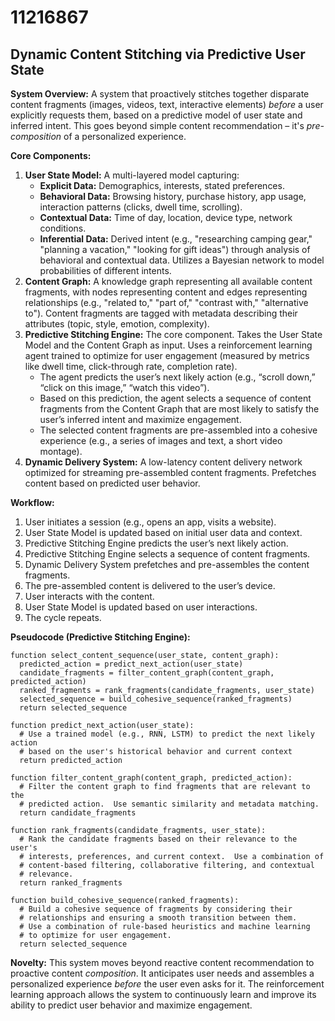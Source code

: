 # 11216867

## Dynamic Content Stitching via Predictive User State

**System Overview:** A system that proactively stitches together disparate content fragments (images, videos, text, interactive elements) *before* a user explicitly requests them, based on a predictive model of user state and inferred intent. This goes beyond simple content recommendation – it's *pre-composition* of a personalized experience.

**Core Components:**

1.  **User State Model:** A multi-layered model capturing:
    *   **Explicit Data:** Demographics, interests, stated preferences.
    *   **Behavioral Data:** Browsing history, purchase history, app usage, interaction patterns (clicks, dwell time, scrolling).
    *   **Contextual Data:** Time of day, location, device type, network conditions.
    *   **Inferential Data:**  Derived intent (e.g., "researching camping gear," "planning a vacation," "looking for gift ideas") through analysis of behavioral and contextual data.  Utilizes a Bayesian network to model probabilities of different intents.
2.  **Content Graph:** A knowledge graph representing all available content fragments, with nodes representing content and edges representing relationships (e.g., "related to," "part of," "contrast with," "alternative to"). Content fragments are tagged with metadata describing their attributes (topic, style, emotion, complexity).
3.  **Predictive Stitching Engine:** The core component.  Takes the User State Model and the Content Graph as input.  Uses a reinforcement learning agent trained to optimize for user engagement (measured by metrics like dwell time, click-through rate, completion rate).
    *   The agent predicts the user’s next likely action (e.g., “scroll down,” “click on this image,” “watch this video”).
    *   Based on this prediction, the agent selects a sequence of content fragments from the Content Graph that are most likely to satisfy the user’s inferred intent and maximize engagement.
    *   The selected content fragments are pre-assembled into a cohesive experience (e.g., a series of images and text, a short video montage).
4.  **Dynamic Delivery System:**  A low-latency content delivery network optimized for streaming pre-assembled content fragments. Prefetches content based on predicted user behavior.

**Workflow:**

1.  User initiates a session (e.g., opens an app, visits a website).
2.  User State Model is updated based on initial user data and context.
3.  Predictive Stitching Engine predicts the user’s next likely action.
4.  Predictive Stitching Engine selects a sequence of content fragments.
5.  Dynamic Delivery System prefetches and pre-assembles the content fragments.
6.  The pre-assembled content is delivered to the user’s device.
7.  User interacts with the content.
8.  User State Model is updated based on user interactions.
9.  The cycle repeats.

**Pseudocode (Predictive Stitching Engine):**

```
function select_content_sequence(user_state, content_graph):
  predicted_action = predict_next_action(user_state)
  candidate_fragments = filter_content_graph(content_graph, predicted_action)
  ranked_fragments = rank_fragments(candidate_fragments, user_state)
  selected_sequence = build_cohesive_sequence(ranked_fragments)
  return selected_sequence

function predict_next_action(user_state):
  # Use a trained model (e.g., RNN, LSTM) to predict the next likely action
  # based on the user's historical behavior and current context
  return predicted_action

function filter_content_graph(content_graph, predicted_action):
  # Filter the content graph to find fragments that are relevant to the
  # predicted action.  Use semantic similarity and metadata matching.
  return candidate_fragments

function rank_fragments(candidate_fragments, user_state):
  # Rank the candidate fragments based on their relevance to the user's
  # interests, preferences, and current context.  Use a combination of
  # content-based filtering, collaborative filtering, and contextual
  # relevance.
  return ranked_fragments

function build_cohesive_sequence(ranked_fragments):
  # Build a cohesive sequence of fragments by considering their
  # relationships and ensuring a smooth transition between them.
  # Use a combination of rule-based heuristics and machine learning
  # to optimize for user engagement.
  return selected_sequence
```

**Novelty:** This system moves beyond reactive content recommendation to proactive content *composition*. It anticipates user needs and assembles a personalized experience *before* the user even asks for it. The reinforcement learning approach allows the system to continuously learn and improve its ability to predict user behavior and maximize engagement.